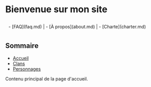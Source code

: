 
# Bienvenue sur mon site
<!-- Navbar -->
<div style="text-align: left; padding: 10px;">
    - [FAQ](faq.md) | 
    - [À propos](about.md) | 
    - [Charte](charter.md)
</div>

## Sommaire
- [Accueil](index.md)
- [Clans](clans.md)
- [Personnages](personnages.md)

Contenu principal de la page d'accueil.

